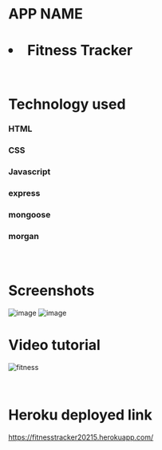 <h1> APP NAME <h1>
<li>Fitness Tracker</li>
<br>
<h1>Technology used</h1>
<h3>HTML<h3>
<h3>CSS<h3>
<h3>Javascript<h3>
<h3>express<h3>
<h3>mongoose<h3>
<h3>morgan<h3>
<br>
<h1>Screenshots</h1>

![image](https://user-images.githubusercontent.com/71658001/108161478-feb02600-709f-11eb-8107-f5a9d71b32a7.png)
![image](https://user-images.githubusercontent.com/71658001/108161485-04a60700-70a0-11eb-9c8b-1fcd4da37ff8.png)
<br>

<h1>Video tutorial</h1>

![fitness](https://user-images.githubusercontent.com/71658001/108161818-b34a4780-70a0-11eb-9d2f-787f9db6e787.gif)

<br>
<h1>Heroku deployed link</h1>
 
 https://fitnesstracker20215.herokuapp.com/